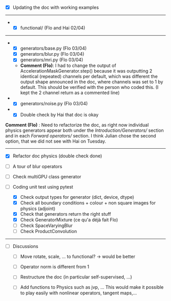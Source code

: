 - [x] Updating the doc with working examples
_ _ _ 
- 
	- [x] functional/ (Flo and Hai 02/04)
_ _ _ 
- 
	- [x] generators/base.py (Flo 03/04)
	- [x] generators/blur.py (Flo 03/04)
	- [x] generators/mri.py (Flo 03/04)
	- **Comment (Flo)**: I had to change the output of AccelerationMaskGenerator.step() because it was outputting 2 identical (repeated) channels per default, which was different the output shape announced in the doc, where channels was set to 1 by default. This should be verified with the person who coded this. (I kept the 2 channel return as a commented line)
- - [x] generators/noise.py (Flo 03/04)

- - [x] Double check by Hai that doc is okay

**Comment (Flo)** : Need to refactorize the doc, as right now individual physics generators appear both under the *Introduction/Generators/* section and in each *Forward operators/* section. I think Julian chose the second option, that we did not see with Hai on Tuesday.

_ _ _ 
- [x] Refactor doc physics (double check done)
- [ ] A tour of blur operators
- [ ] Check multiGPU class generator

- [ ] Coding unit test using pytest
  - [x] Check output types for generator (dict, device, dtype)
  - [x] Check all boundary conditions + colour + non square images for physics (adjoint)
  - [x] Check that generators return the right stuff
  - [x] Check GeneratorMixture (ce qu'a déjà fait Flo)
  - [ ] Check SpaceVaryingBlur
  - [ ] Check ProductConvolution
_ _ _ 
- [ ] Discussions
  - [ ] Move rotate, scale, ... to functional? -> would be better
  - [ ] Operator norm is different from 1 
  - [ ] Restructure the doc (in particular self-supervised, ...)
  - [ ] Add functions to Physics such as jvp, ... This would make it possible to play easily with nonlinear operators, tangent maps,...

